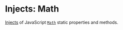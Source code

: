 # Injects: Math

[Injects](/create/injects) of JavaScript [`Math`](https://developer.mozilla.org/en-US/docs/Web/JavaScript/Reference/Global_Objects/Math) static properties and methods.